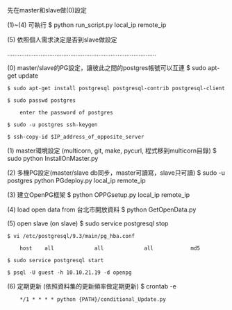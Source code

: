 先在master和slave做(0)設定

(1)~(4) 可執行 $ python run_script.py local_ip remote_ip

(5) 依照個人需求決定是否到slave做設定


.....................................................................................


(0) master/slave的PG設定，讓彼此之間的postgres帳號可以互連
	$ sudo apt-get update

	$ sudo apt-get install postgresql postgresql-contrib postgresql-client

	$ sudo passwd postgres

		enter the password of postgres

	$ sudo -u postgres ssh-keygen

	$ ssh-copy-id $IP_address_of_opposite_server




(1) master環境設定 (multicorn, git, make, pycurl, 程式移到multicorn目錄)
	$ sudo python InstallOnMaster.py


	
(2) 多機PG設定(master/slave db同步，master可讀寫，slave只可讀)
	$ sudo -u postgres python PGdeploy.py local_ip remote_ip




(3) 建立OpenPG框架
	$ python OPPGsetup.py local_ip remote_ip



(4) load open data from 台北市開放資料
	$ python GetOpenData.py

	

(5) open slave (on slave)
	$ sudo service postgresql stop
	
	$ vi /etc/postgresql/9.3/main/pg_hba.conf

		host    all             all             all            md5

	$ sudo service postgresql start
	
	$ psql -U guest -h 10.10.21.19 -d openpg
	


(6) 定期更新 (依照資料集的更新頻率做定期更新)
	$ crontab -e
	
		*/1 * * * * python {PATH}/conditional_Update.py

